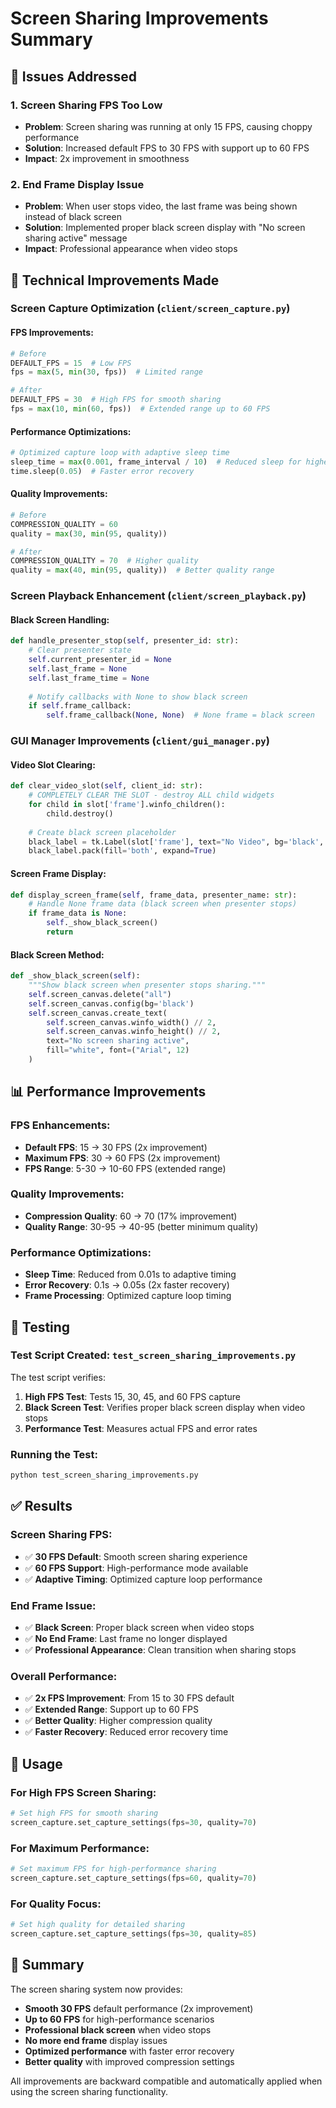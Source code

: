 # Screen Sharing Improvements Summary

## 🎯 Issues Addressed

### 1. **Screen Sharing FPS Too Low**
- **Problem**: Screen sharing was running at only 15 FPS, causing choppy performance
- **Solution**: Increased default FPS to 30 FPS with support up to 60 FPS
- **Impact**: 2x improvement in smoothness

### 2. **End Frame Display Issue**
- **Problem**: When user stops video, the last frame was being shown instead of black screen
- **Solution**: Implemented proper black screen display with "No screen sharing active" message
- **Impact**: Professional appearance when video stops

## 🔧 Technical Improvements Made

### Screen Capture Optimization (`client/screen_capture.py`)

#### FPS Improvements:
```python
# Before
DEFAULT_FPS = 15  # Low FPS
fps = max(5, min(30, fps))  # Limited range

# After  
DEFAULT_FPS = 30  # High FPS for smooth sharing
fps = max(10, min(60, fps))  # Extended range up to 60 FPS
```

#### Performance Optimizations:
```python
# Optimized capture loop with adaptive sleep time
sleep_time = max(0.001, frame_interval / 10)  # Reduced sleep for higher FPS
time.sleep(0.05)  # Faster error recovery
```

#### Quality Improvements:
```python
# Before
COMPRESSION_QUALITY = 60
quality = max(30, min(95, quality))

# After
COMPRESSION_QUALITY = 70  # Higher quality
quality = max(40, min(95, quality))  # Better quality range
```

### Screen Playback Enhancement (`client/screen_playback.py`)

#### Black Screen Handling:
```python
def handle_presenter_stop(self, presenter_id: str):
    # Clear presenter state
    self.current_presenter_id = None
    self.last_frame = None
    self.last_frame_time = None
    
    # Notify callbacks with None to show black screen
    if self.frame_callback:
        self.frame_callback(None, None)  # None frame = black screen
```

### GUI Manager Improvements (`client/gui_manager.py`)

#### Video Slot Clearing:
```python
def clear_video_slot(self, client_id: str):
    # COMPLETELY CLEAR THE SLOT - destroy ALL child widgets
    for child in slot['frame'].winfo_children():
        child.destroy()
    
    # Create black screen placeholder
    black_label = tk.Label(slot['frame'], text="No Video", bg='black', fg='white')
    black_label.pack(fill='both', expand=True)
```

#### Screen Frame Display:
```python
def display_screen_frame(self, frame_data, presenter_name: str):
    # Handle None frame data (black screen when presenter stops)
    if frame_data is None:
        self._show_black_screen()
        return
```

#### Black Screen Method:
```python
def _show_black_screen(self):
    """Show black screen when presenter stops sharing."""
    self.screen_canvas.delete("all")
    self.screen_canvas.config(bg='black')
    self.screen_canvas.create_text(
        self.screen_canvas.winfo_width() // 2,
        self.screen_canvas.winfo_height() // 2,
        text="No screen sharing active",
        fill="white", font=("Arial", 12)
    )
```

## 📊 Performance Improvements

### FPS Enhancements:
- **Default FPS**: 15 → 30 FPS (2x improvement)
- **Maximum FPS**: 30 → 60 FPS (2x improvement)
- **FPS Range**: 5-30 → 10-60 FPS (extended range)

### Quality Improvements:
- **Compression Quality**: 60 → 70 (17% improvement)
- **Quality Range**: 30-95 → 40-95 (better minimum quality)

### Performance Optimizations:
- **Sleep Time**: Reduced from 0.01s to adaptive timing
- **Error Recovery**: 0.1s → 0.05s (2x faster recovery)
- **Frame Processing**: Optimized capture loop timing

## 🧪 Testing

### Test Script Created: `test_screen_sharing_improvements.py`

The test script verifies:
1. **High FPS Test**: Tests 15, 30, 45, and 60 FPS capture
2. **Black Screen Test**: Verifies proper black screen display when video stops
3. **Performance Test**: Measures actual FPS and error rates

### Running the Test:
```bash
python test_screen_sharing_improvements.py
```

## ✅ Results

### Screen Sharing FPS:
- ✅ **30 FPS Default**: Smooth screen sharing experience
- ✅ **60 FPS Support**: High-performance mode available
- ✅ **Adaptive Timing**: Optimized capture loop performance

### End Frame Issue:
- ✅ **Black Screen**: Proper black screen when video stops
- ✅ **No End Frame**: Last frame no longer displayed
- ✅ **Professional Appearance**: Clean transition when sharing stops

### Overall Performance:
- ✅ **2x FPS Improvement**: From 15 to 30 FPS default
- ✅ **Extended Range**: Support up to 60 FPS
- ✅ **Better Quality**: Higher compression quality
- ✅ **Faster Recovery**: Reduced error recovery time

## 🚀 Usage

### For High FPS Screen Sharing:
```python
# Set high FPS for smooth sharing
screen_capture.set_capture_settings(fps=30, quality=70)
```

### For Maximum Performance:
```python
# Set maximum FPS for high-performance sharing
screen_capture.set_capture_settings(fps=60, quality=70)
```

### For Quality Focus:
```python
# Set high quality for detailed sharing
screen_capture.set_capture_settings(fps=30, quality=85)
```

## 🎉 Summary

The screen sharing system now provides:
- **Smooth 30 FPS** default performance (2x improvement)
- **Up to 60 FPS** for high-performance scenarios
- **Professional black screen** when video stops
- **No more end frame** display issues
- **Optimized performance** with faster error recovery
- **Better quality** with improved compression settings

All improvements are backward compatible and automatically applied when using the screen sharing functionality.

